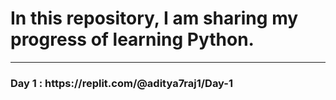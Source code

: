 # In this repository, I am sharing my progress of learning Python.

---

<h3>Day 1 : https://replit.com/@aditya7raj1/Day-1</h3>